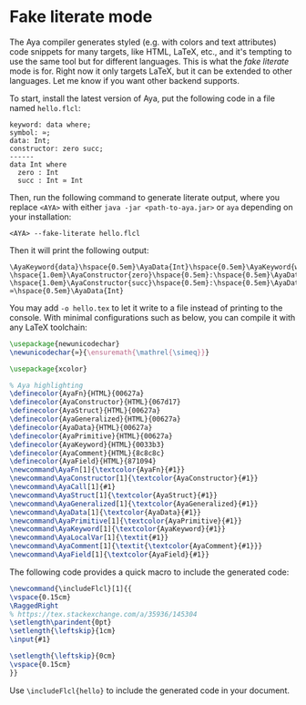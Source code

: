 # Fake literate mode

The Aya compiler generates styled (e.g. with colors and text attributes)
code snippets for many targets, like HTML, LaTeX, etc.,
and it's tempting to use the same tool but for different languages.
This is what the _fake literate_ mode is for.
Right now it only targets LaTeX, but it can be extended to other languages.
Let me know if you want other backend supports.

To start, install the latest version of Aya, put the following code in a file named `hello.flcl`:

```
keyword: data where;
symbol: ≃;
data: Int;
constructor: zero succ;
------
data Int where
  zero : Int
  succ : Int ≃ Int
```

Then, run the following command to generate literate output,
where you replace `<AYA>` with either `java -jar <path-to-aya.jar>` or `aya` depending on your installation:

```
<AYA> --fake-literate hello.flcl
```

Then it will print the following output:

```
\AyaKeyword{data}\hspace{0.5em}\AyaData{Int}\hspace{0.5em}\AyaKeyword{where}~\\
\hspace{1.0em}\AyaConstructor{zero}\hspace{0.5em}:\hspace{0.5em}\AyaData{Int}~\\
\hspace{1.0em}\AyaConstructor{succ}\hspace{0.5em}:\hspace{0.5em}\AyaData{Int}\hspace{0.5em}≃\hspace{0.5em}\AyaData{Int}
```

You may add `-o hello.tex` to let it write to a file instead of printing to the console.
With minimal configurations such as below, you can compile it with any LaTeX toolchain:

```tex
\usepackage{newunicodechar}
\newunicodechar{≃}{\ensuremath{\mathrel{\simeq}}}

\usepackage{xcolor}

% Aya highlighting
\definecolor{AyaFn}{HTML}{00627a}
\definecolor{AyaConstructor}{HTML}{067d17}
\definecolor{AyaStruct}{HTML}{00627a}
\definecolor{AyaGeneralized}{HTML}{00627a}
\definecolor{AyaData}{HTML}{00627a}
\definecolor{AyaPrimitive}{HTML}{00627a}
\definecolor{AyaKeyword}{HTML}{0033b3}
\definecolor{AyaComment}{HTML}{8c8c8c}
\definecolor{AyaField}{HTML}{871094}
\newcommand\AyaFn[1]{\textcolor{AyaFn}{#1}}
\newcommand\AyaConstructor[1]{\textcolor{AyaConstructor}{#1}}
\newcommand\AyaCall[1]{#1}
\newcommand\AyaStruct[1]{\textcolor{AyaStruct}{#1}}
\newcommand\AyaGeneralized[1]{\textcolor{AyaGeneralized}{#1}}
\newcommand\AyaData[1]{\textcolor{AyaData}{#1}}
\newcommand\AyaPrimitive[1]{\textcolor{AyaPrimitive}{#1}}
\newcommand\AyaKeyword[1]{\textcolor{AyaKeyword}{#1}}
\newcommand\AyaLocalVar[1]{\textit{#1}}
\newcommand\AyaComment[1]{\textit{\textcolor{AyaComment}{#1}}}
\newcommand\AyaField[1]{\textcolor{AyaField}{#1}}
```

The following code provides a quick macro to include the generated code:

```tex
\newcommand{\includeFlcl}[1]{{
\vspace{0.15cm}
\RaggedRight
% https://tex.stackexchange.com/a/35936/145304
\setlength\parindent{0pt}
\setlength{\leftskip}{1cm}
\input{#1}

\setlength{\leftskip}{0cm}
\vspace{0.15cm}
}}
```

Use `\includeFlcl{hello}` to include the generated code in your document.
